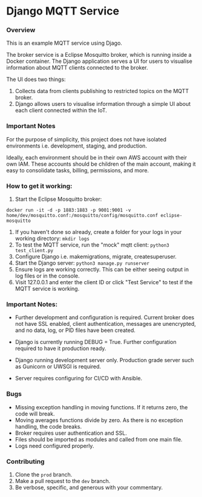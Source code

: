 # Django MQTT Service


### Overview

This is an example MQTT service using Djago.

The broker service is a Eclipse Mosquitto broker, which is running inside a Docker container. The Django application serves a UI for users to visualise information about MQTT clients connected to the broker.

The UI does two things:
1. Collects data from clients publishing to restricted topics on the MQTT broker.
2. Django allows users to visualise information through a simple UI about each client connected within the IoT.

### Important Notes
For the purpose of simplicity, this project does not have isolated environments i.e. development, staging, and production.

Ideally, each environment should be in their own AWS account with their own IAM. These accounts should be children of the main account, making it easy to consolidate tasks, billing, permissions, and more.

### How to get it working:

1. Start the Eclipse Mosquitto broker:

`docker run -it -d -p 1883:1883 -p 9001:9001 -v home/dev/mosquitto.conf:/mosquitto/config/mosquitto.conf eclipse-mosquitto`

1. If you haven't done so already, create a folder for your logs in your working directory: `mkdir logs`
2. To test the MQTT service, run the "mock" mqtt client: `python3 test_client.py`
3. Configure Django i.e. makemigrations, migrate, createsuperuser.
4. Start the Django server: `python3 manage.py runserver`
5. Ensure logs are working correctly. This can be either seeing output in log files or in the console.
6. Visit 127.0.0.1 and enter the client ID or click "Test Service" to test if the MQTT service is working.

### Important Notes: 
- Further development and configuration is required. Current broker does not have SSL enabled, client authentication, messages are unencrypted, and no data, log, or PID files have been created.

- Django is currently running DEBUG = True. Further configuration required to have it production ready.

- Django running development server only. Production grade server such as Gunicorn or UWSGI is required.

- Server requires configuring for CI/CD with Ansible.

### Bugs

- Missing exception handling in moving functions. If it returns zero, the code will break.
- Moving averages functions divide by zero. As there is no exception handling, the code breaks.
- Broker requires user authentication and SSL.
- Files should be imported as modules and called from one main file.
- Logs need configured properly.

### Contributing

1. Clone the `prod` branch.
2. Make a pull request to the `dev` branch.
3. Be verbose, specific, and generous with your commentary.